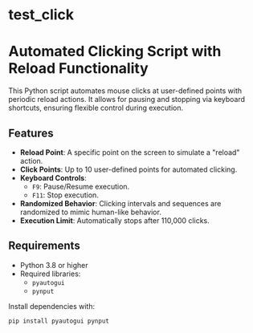 # test_click

# Automated Clicking Script with Reload Functionality

This Python script automates mouse clicks at user-defined points with periodic reload actions. It allows for pausing and stopping via keyboard shortcuts, ensuring flexible control during execution.

## Features
- **Reload Point**: A specific point on the screen to simulate a "reload" action.
- **Click Points**: Up to 10 user-defined points for automated clicking.
- **Keyboard Controls**:
  - `F9`: Pause/Resume execution.
  - `F11`: Stop execution.
- **Randomized Behavior**: Clicking intervals and sequences are randomized to mimic human-like behavior.
- **Execution Limit**: Automatically stops after 110,000 clicks.

## Requirements
- Python 3.8 or higher
- Required libraries:
  - `pyautogui`
  - `pynput`

Install dependencies with:
```bash
pip install pyautogui pynput
